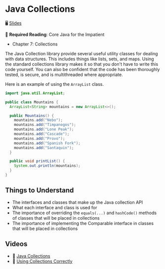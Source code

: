 # Java Collections

🖥️ [Slides](https://docs.google.com/presentation/d/1yAxwkW1qClRlFBxAokyBvfDhuTI6LXmA/edit?usp=sharing&ouid=114081115660452804792&rtpof=true&sd=true)

📖 **Required Reading**: Core Java for the Impatient

- Chapter 7: Collections

The Java Collection library provide several useful utility classes for dealing with data structures. This includes things like lists, sets, and maps. Using the standard collections library makes it so that you don't have to write this code yourself. You can also be confident that the code has been thoroughly tested, is secure, and is multithreaded where appropriate.

Here is an example of using the `ArrayList` class.

```java
import java.util.ArrayList;

public class Mountains {
  ArrayList<String> mountains = new ArrayList<>();

  public Mountains() {
    mountains.add("Nebo");
    mountains.add("Timpanogos");
    mountains.add("Lone Peak");
    mountains.add("Cascade");
    mountains.add("Provo");
    mountains.add("Spanish Fork");
    mountains.add("Santaquin");
  }

  public void printList() {
    System.out.println(mountains);
  }
}
```

## Things to Understand

- The interfaces and classes that make up the Java collection API
- What each interface and class is used for
- The importance of overriding the `equals(...)` and `hashCode()` methods of classes that will be placed in collections
- The importance of implementing the Comparable interface in classes that will be placed in collections

## Videos

- 🎥 [Java Collections](https://byu.hosted.panopto.com/Panopto/Pages/Viewer.aspx?id=7f2f800e-d46e-4ce4-8839-ad5f011fa7a1&start=0)
- 🎥 [Using Collections Correctly](https://byu.hosted.panopto.com/Panopto/Pages/Viewer.aspx?id=bea26db3-5825-4df2-9ba0-ad5f01260f7e&start=0)
